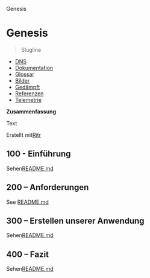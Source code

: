 Genesis

# Genesis

> Slugline

-   [DNS](./DNS.md)
-   [Dokumentation](./DOCUMENTATION.md)
-   [Glossar](./GLOSSARY.md)
-   [Bilder](./IMAGES.md)
-   [Gedämpft](./PODMAN.md)
-   [Referenzen](./REFERENCES.md)
-   [Telemetrie](./TELEMETRY.md)

**Zusammenfassung**

Text

Erstellt mit[Ritr](https://app.rytr.me)

## 100 - Einführung

Sehen[README.md](./100/README.md)

## 200 – Anforderungen

See [README.md](./200/README.md)

## 300 – Erstellen unserer Anwendung

Sehen[README.md](./300/README.md)

## 400 – Fazit

Sehen[README.md](./400/README.md)
